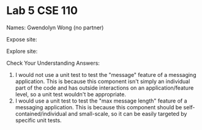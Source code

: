 # Lab 5 CSE 110 

Names: Gwendolyn Wong (no partner)

Expose site:

Explore site:

Check Your Understanding Answers:
1. I would not use a unit test to test the "message" feature of a messaging application. This is because this component isn't simply an individual part of the code and has outside interactions on an application/feature level, so a unit test wouldn't be appropriate.
2. I would use a unit test to test the "max message length" feature of a messaging application. This is because this component should be self-contained/individual and small-scale, so it can be easily targeted by specific unit tests. 
